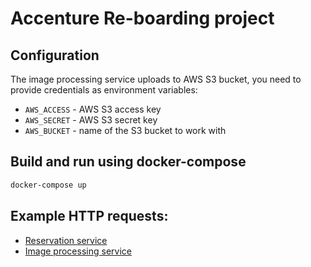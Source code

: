 # Accenture Re-boarding project

## Configuration

The image processing service uploads to AWS S3 bucket, you need to provide credentials as environment variables:

- `AWS_ACCESS` - AWS S3 access key
- `AWS_SECRET` - AWS S3 secret key
- `AWS_BUCKET` - name of the S3 bucket to work with

## Build and run using docker-compose

```sh
docker-compose up
```

## Example HTTP requests:

- [Reservation service](reservation/test.http)
- [Image processing service](image-recognition/test.http)
